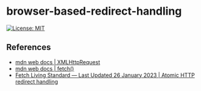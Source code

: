 # browser-based-redirect-handling

[![License: MIT](https://img.shields.io/badge/License-MIT-blue.svg)](https://opensource.org/licenses/MIT)


## References
- [mdn web docs | XMLHttpRequest](https://developer.mozilla.org/en-US/docs/Web/API/XMLHttpRequest)
- [mdn web docs | fetch()](https://developer.mozilla.org/en-US/docs/Web/API/fetch)
- [Fetch Living Standard — Last Updated 26 January 2023 | Atomic HTTP redirect handling](https://fetch.spec.whatwg.org/#atomic-http-redirect-handling)
